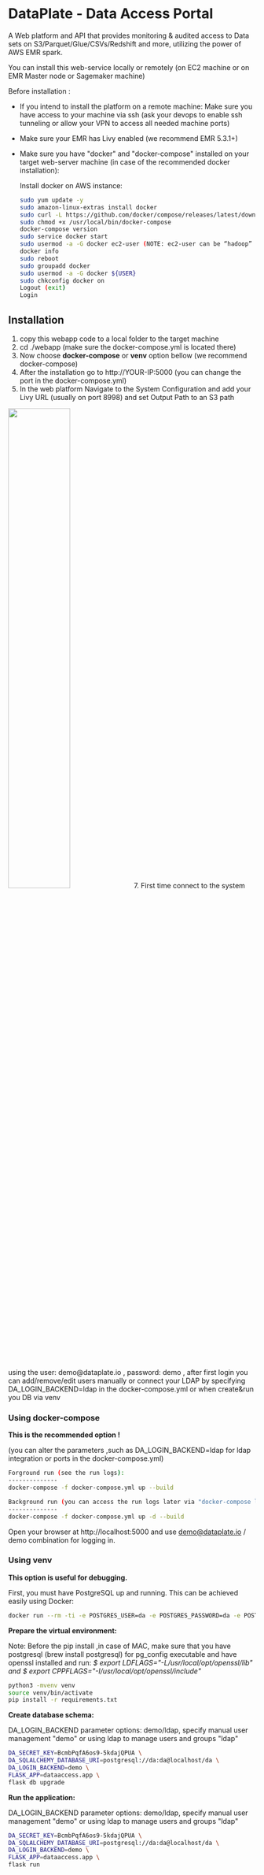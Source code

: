 DataPlate - Data Access Portal
=================================

A Web platform and API that provides monitoring & audited access to Data sets on S3/Parquet/Glue/CSVs/Redshift and more,
utilizing the power of AWS EMR spark.

You can install this web-service locally or remotely (on EC2 machine or on EMR Master node or Sagemaker machine)

Before installation :

* If you intend to install the platform on a remote machine: Make sure you have access to your machine via ssh (ask your devops to enable ssh tunneling or allow your VPN to access all needed machine ports)
* Make sure your EMR has Livy enabled (we recommend EMR 5.3.1+)
* Make sure you have "docker" and "docker-compose" installed on your target web-server machine (in case of the recommended docker installation):
  
  Install docker on AWS instance:
    ```bash
    sudo yum update -y
    sudo amazon-linux-extras install docker
    sudo curl -L https://github.com/docker/compose/releases/latest/download/docker-compose-$(uname -s)-$(uname -m) -o /usr/local/bin/docker-compose
    sudo chmod +x /usr/local/bin/docker-compose
    docker-compose version
    sudo service docker start
    sudo usermod -a -G docker ec2-user (NOTE: ec2-user can be “hadoop” for emr)
    docker info
    sudo reboot
    sudo groupadd docker
    sudo usermod -a -G docker ${USER}
    sudo chkconfig docker on
    Logout (exit)
    Login
  ```

## Installation

1. copy this webapp code to a local folder to the target machine
2. cd ./webapp (make sure the docker-compose.yml is located there)
3. Now choose **docker-compose** or **venv** option bellow (we recommend docker-compose)
5. After the installation go to http://YOUR-IP:5000 (you can change the port in the docker-compose.yml)
6. In the web platform Navigate to the System Configuration and add your Livy URL (usually on port 8998) and set Output Path to an S3 path
<img src="https://user-images.githubusercontent.com/69418989/102617755-584cb080-4142-11eb-9744-0e7336b81ddf.png" width="50%" height="50%">
7. First time connect to the system using the user: demo@dataplate.io , password: demo , after first login you can add/remove/edit users manually or 
connect your LDAP by specifying DA_LOGIN_BACKEND=ldap in the docker-compose.yml or when create&run you DB via venv 
   
### Using docker-compose

**This is the recommended option !**
 
(you can alter the parameters ,such as DA_LOGIN_BACKEND=ldap for ldap integration or ports in the docker-compose.yml)

```bash
Forground run (see the run logs):
--------------
docker-compose -f docker-compose.yml up --build

Background run (you can access the run logs later via "docker-compose logs -f")
--------------
docker-compose -f docker-compose.yml up -d --build
```

Open your browser at http://localhost:5000 and use demo@dataplate.io / demo combination for logging in.

### Using venv

**This option is useful for debugging.**

First, you must have PostgreSQL up and running. This can be achieved easily using Docker:

```bash
docker run --rm -ti -e POSTGRES_USER=da -e POSTGRES_PASSWORD=da -e POSTGRES_DB=da -p 5432:5432 postgres:12.4
```

**Prepare the virtual environment:**

Note:
Before the pip install ,in case of MAC, make sure that you have postgresql (brew install postgresql) for pg_config executable
and have openssl installed and run:
_$ export LDFLAGS="-L/usr/local/opt/openssl/lib" and 
$ export CPPFLAGS="-I/usr/local/opt/openssl/include"_
```bash
python3 -mvenv venv
source venv/bin/activate
pip install -r requirements.txt
```

**Create database schema:**

DA_LOGIN_BACKEND parameter options: demo/ldap, specify manual user management "demo" or using ldap to manage users and groups "ldap"
```bash
DA_SECRET_KEY=BcmbPqfA6os9-5kdajQPUA \
DA_SQLALCHEMY_DATABASE_URI=postgresql://da:da@localhost/da \
DA_LOGIN_BACKEND=demo \
FLASK_APP=dataaccess.app \
flask db upgrade
```

**Run the application:**

DA_LOGIN_BACKEND parameter options: demo/ldap, specify manual user management "demo" or using ldap to manage users and groups "ldap"

```bash
DA_SECRET_KEY=BcmbPqfA6os9-5kdajQPUA \
DA_SQLALCHEMY_DATABASE_URI=postgresql://da:da@localhost/da \
DA_LOGIN_BACKEND=demo \
FLASK_APP=dataaccess.app \
flask run
```

